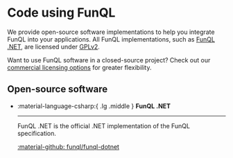 ﻿# Code using FunQL

We provide open-source software implementations to help you integrate FunQL into your applications. All
FunQL implementations, such as [FunQL .NET](https://github.com/funql/funql-dotnet), are licensed under [GPLv2](
./license-gplv2.md).

Want to use FunQL software in a closed-source project? Check out our [commercial licensing options](./licensing.md) for
greater flexibility.

## Open-source software

<div class="grid cards" markdown>

-   :material-language-csharp:{ .lg .middle } **FunQL .NET**

    ---

    FunQL .NET is the official .NET implementation of the FunQL specification.

    [:material-github: funql/funql-dotnet](https://github.com/funql/funql-dotnet)

</div>